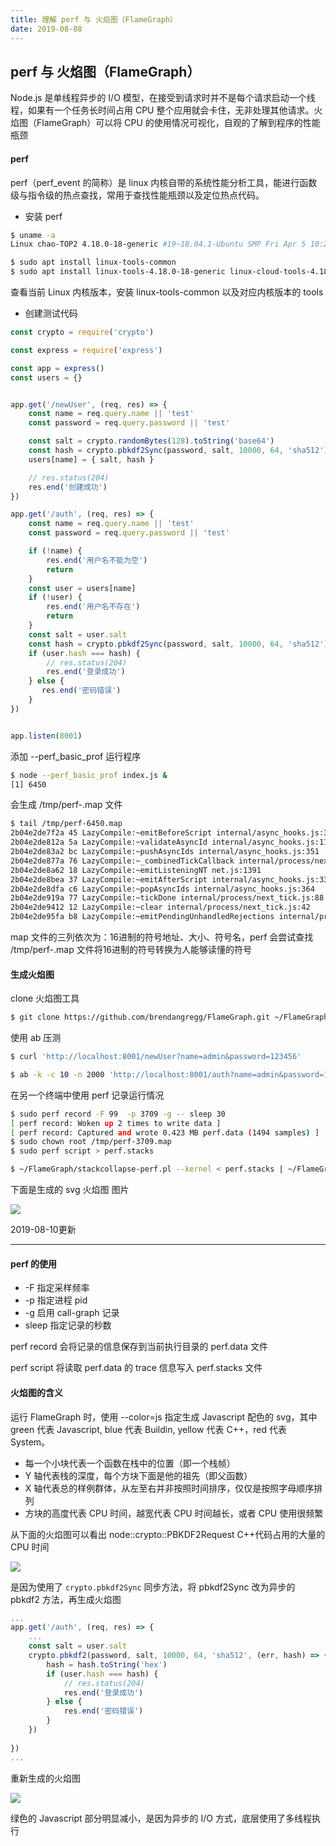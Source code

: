 ```yaml
---
title: 理解 perf 与 火焰图（FlameGraph）
date: 2019-08-08
---
```


## perf 与 火焰图（FlameGraph）


Node.js 是单线程异步的 I/O 模型，在接受到请求时并不是每个请求启动一个线程，如果有一个任务长时间占用 CPU 整个应用就会卡住，无非处理其他请求。火焰图（FlameGraph）可以将 CPU 的使用情况可视化，自观的了解到程序的性能瓶颈




#### perf

perf（perf_event 的简称）是 linux 内核自带的系统性能分析工具，能进行函数级与指令级的热点查找，常用于查找性能瓶颈以及定位热点代码。

- 安装 perf

```bash
$ uname -a
Linux chao-TOP2 4.18.0-18-generic #19~18.04.1-Ubuntu SMP Fri Apr 5 10:22:13 UTC 2019 x86_64 x86_64 x86_64 GNU/Linux

$ sudo apt install linux-tools-common
$ sudo apt install linux-tools-4.18.0-18-generic linux-cloud-tools-4.18.0-18-generic
```
查看当前 Linux 内核版本，安装 linux-tools-common 以及对应内核版本的 tools


- 创建测试代码


```js
const crypto = require('crypto')

const express = require('express')

const app = express()
const users = {}


app.get('/newUser', (req, res) => {
    const name = req.query.name || 'test'
    const password = req.query.password || 'test'

    const salt = crypto.randomBytes(128).toString('base64')
    const hash = crypto.pbkdf2Sync(password, salt, 10000, 64, 'sha512').toString('hex')
    users[name] = { salt, hash }

    // res.status(204)
    res.end('创建成功')
})

app.get('/auth', (req, res) => {
    const name = req.query.name || 'test'
    const password = req.query.password || 'test'

    if (!name) {
        res.end('用户名不能为空')
        return
    }
    const user = users[name]
    if (!user) {
        res.end('用户名不存在')
        return
    }
    const salt = user.salt
    const hash = crypto.pbkdf2Sync(password, salt, 10000, 64, 'sha512').toString('hex')
    if (user.hash === hash) {
        // res.status(204)
        res.end('登录成功')
    } else {
       res.end('密码错误')
    }
})


app.listen(8001)
```

添加 --perf_basic_prof 运行程序

```bash
$ node --perf_basic_prof index.js & 
[1] 6450
```

会生成 /tmp/perf-<PID>.map 文件

```bash
$ tail /tmp/perf-6450.map 
2b04e2de7f2a 45 LazyCompile:~emitBeforeScript internal/async_hooks.js:316
2b04e2de812a 5a LazyCompile:~validateAsyncId internal/async_hooks.js:113
2b04e2de83a2 bc LazyCompile:~pushAsyncIds internal/async_hooks.js:351
2b04e2de877a 76 LazyCompile:~_combinedTickCallback internal/process/next_tick.js:129
2b04e2de8a62 18 LazyCompile:~emitListeningNT net.js:1391
2b04e2de8bea 37 LazyCompile:~emitAfterScript internal/async_hooks.js:330
2b04e2de8dfa c6 LazyCompile:~popAsyncIds internal/async_hooks.js:364
2b04e2de919a 77 LazyCompile:~tickDone internal/process/next_tick.js:88
2b04e2de9412 12 LazyCompile:~clear internal/process/next_tick.js:42
2b04e2de95fa b8 LazyCompile:~emitPendingUnhandledRejections internal/process/promises.js:100
```

map 文件的三列依次为：16进制的符号地址、大小、符号名，perf 会尝试查找 /tmp/perf-<PID>.map 文件将16进制的符号转换为人能够读懂的符号

#### 生成火焰图

clone 火焰图工具
```bash
$ git clone https://github.com/brendangregg/FlameGraph.git ~/FlameGraph
```

使用 ab 压测
```bash
$ curl 'http://localhost:8001/newUser?name=admin&password=123456'

$ ab -k -c 10 -n 2000 'http://localhost:8001/auth?name=admin&password=123456'

```

在另一个终端中使用 perf 记录运行情况

```bash
$ sudo perf record -F 99  -p 3709 -g -- sleep 30
[ perf record: Woken up 2 times to write data ]
[ perf record: Captured and wrote 0.423 MB perf.data (1494 samples) ]
$ sudo chown root /tmp/perf-3709.map
$ sudo perf script > perf.stacks

$ ~/FlameGraph/stackcollapse-perf.pl --kernel < perf.stacks | ~/FlameGraph/flamegraph.pl --color=js --hash > flamegraph.svg

```

下面是生成的 svg 火焰图 图片

![](https://s2.ax1x.com/2019/08/09/eHeXg1.jpg)






2019-08-10更新

---


#### perf 的使用

- -F 指定采样频率
- -p 指定进程 pid
- -g 启用 call-graph 记录
- sleep 指定记录的秒数

perf record 会将记录的信息保存到当前执行目录的 perf.data 文件

perf script 将读取 perf.data 的 trace 信息写入 perf.stacks 文件




#### 火焰图的含义

运行 FlameGraph 时，使用 --color=js 指定生成 Javascript 配色的 svg，其中 green 代表 Javascript, blue 代表 Buildin, yellow 代表 C++，red 代表 System。

- 每一个小块代表一个函数在栈中的位置（即一个栈帧）
- Y 轴代表栈的深度，每个方块下面是他的祖先（即父函数）
- X 轴代表总的样例群体，从左至右并非按照时间排序，仅仅是按照字母顺序排列
- 方块的高度代表 CPU 时间，越宽代表 CPU 时间越长，或者 CPU 使用很频繁


从下面的火焰图可以看出 node::crypto::PBKDF2Request C++代码占用的大量的 CPU 时间

![](https://s2.ax1x.com/2019/08/10/eqOCuR.png)

是因为使用了 `crypto.pbkdf2Sync` 同步方法，将 pbkdf2Sync 改为异步的 pbkdf2 方法，再生成火焰图

```js
...
app.get('/auth', (req, res) => {
    ...
    const salt = user.salt
    crypto.pbkdf2(password, salt, 10000, 64, 'sha512', (err, hash) => {
        hash = hash.toString('hex')
        if (user.hash === hash) {
            // res.status(204)
            res.end('登录成功')
        } else {
            res.end('密码错误')
        }
    })
    
})
...
```

重新生成的火焰图

![](https://s2.ax1x.com/2019/08/10/eqO858.jpg)


绿色的 Javascript 部分明显减小，是因为异步的 I/O 方式，底层使用了多线程执行






